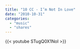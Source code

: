 ```yaml
---
title: "10 CC - I’m Not In Love"
date: "2010-10-31"
categories:
  - "music"
  - "shares"
---
```


{{< youtube STugQ0X1NoI >}}
